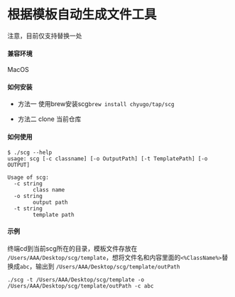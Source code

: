 # 根据模板自动生成文件工具

注意，目前仅支持替换一处

#### 兼容环境

MacOS

#### 如何安装

- 方法一 使用brew安装scg`brew install chyugo/tap/scg`

- 方法二 clone 当前仓库

#### 如何使用

```
$ ./scg --help
usage: scg [-c classname] [-o OutputPath] [-t TemplatePath] [-o OUTPUT]

Usage of scg:
  -c string
    	class name  
  -o string
    	output path
  -t string
    	template path
```

#### 示例

终端cd到当前scg所在的目录，模板文件存放在 `/Users/AAA/Desktop/scg/template`，想将文件名和内容里面的`<%ClassName%>`替换成`abc`，输出到 `/Users/AAA/Desktop/scg/template/outPath`



`./scg -t /Users/AAA/Desktop/scg/template -o /Users/AAA/Desktop/scg/template/outPath -c abc`
